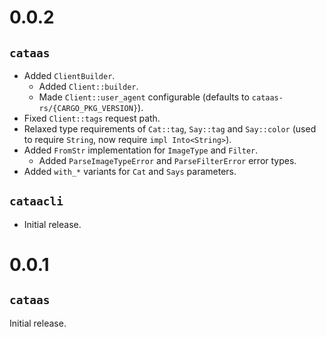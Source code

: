 <!-- markdownlint-disable MD012 MD024 -->

# 0.0.2

## `cataas`

- Added `ClientBuilder`.
  - Added `Client::builder`.
  - Made `Client::user_agent` configurable (defaults to `cataas-rs/{CARGO_PKG_VERSION}`).
- Fixed `Client::tags` request path.
- Relaxed type requirements of `Cat::tag`, `Say::tag` and `Say::color` (used to require `String`,
  now require `impl Into<String>`).
- Added `FromStr` implementation for `ImageType` and `Filter`.
  - Added `ParseImageTypeError` and `ParseFilterError` error types.
- Added `with_*` variants for `Cat` and `Says` parameters.

## `cataacli`

- Initial release.

# 0.0.1

## `cataas`

Initial release.
